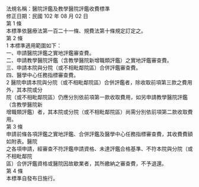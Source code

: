 法規名稱：醫院評鑑及教學醫院評鑑收費標準  
修正日期：民國 102 年 08 月 02 日  
第 1 條  
本標準依醫療法第一百二十一條、規費法第十條規定訂定之。  
第 2 條  
1 本標準適用範圍如下：  
一、申請醫院評鑑之實地評鑑審查費。  
二、申請教學醫院評鑑（含教學醫院新增職類評鑑）之實地評鑑審查費。  
三、申請本院與分院（或不相毗鄰院區）合併評鑑審查費。  
四、醫學中心任務指標審查費。  
2 醫院申請本院與分院（或不相毗鄰院區）合併評鑑者，除收取前項第三款之費用外，其本院或分  
院（或不相毗鄰院區）仍應分別依前項第一款收取費用，如另申請教學醫院評鑑（含教學醫院新  
增職類評鑑）者，其本院或分院（或不相毗鄰院區）尚需分別依前項第二款收取費用。  
第 3 條  
申請前條各項評鑑之實地評鑑、合併評鑑及醫學中心任務指標審查費，其收費費額如附表。醫院  
之各項申請，經審查不符評鑑申請資格、未達評鑑合格基準、不符本院與分院（或不相毗鄰院  
區）合併評鑑資格或醫院因故歇業者，其所繳納之審查費，不予退還。  
第 4 條  
本標準自發布日施行。  


